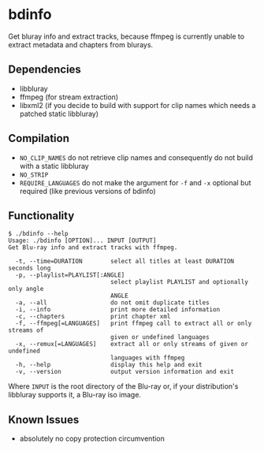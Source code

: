 # bdinfo

Get bluray info and extract tracks, because ffmpeg is currently unable to
extract metadata and chapters from blurays.


## Dependencies

* libbluray
* ffmpeg (for stream extraction)
* libxml2 (if you decide to build with support for clip names which needs a
  patched static libbluray)


## Compilation

* `NO_CLIP_NAMES` do not retrieve clip names and consequently do not build with
  a static libbluray
* `NO_STRIP`
* `REQUIRE_LANGUAGES` do not make the argument for `-f` and `-x` optional but
  required (like previous versions of bdinfo)


## Functionality

```
$ ./bdinfo --help
Usage: ./bdinfo [OPTION]... INPUT [OUTPUT]
Get Blu-ray info and extract tracks with ffmpeg.

  -t, --time=DURATION        select all titles at least DURATION seconds long
  -p, --playlist=PLAYLIST[:ANGLE]
                             select playlist PLAYLIST and optionally only angle
                             ANGLE
  -a, --all                  do not omit duplicate titles
  -i, --info                 print more detailed information
  -c, --chapters             print chapter xml
  -f, --ffmpeg[=LANGUAGES]   print ffmpeg call to extract all or only streams of
                             given or undefined languages
  -x, --remux[=LANGUAGES]    extract all or only streams of given or undefined
                             languages with ffmpeg
  -h, --help                 display this help and exit
  -v, --version              output version information and exit
```
Where `INPUT` is the root directory of the Blu-ray or, if your distribution's
libbluray supports it, a Blu-ray iso image.


## Known Issues

* absolutely no copy protection circumvention
